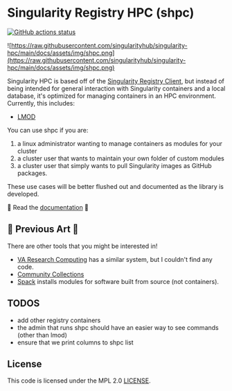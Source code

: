 # Singularity Registry HPC (shpc)

[![GitHub actions status](https://github.com/singularityhub/singularity-hpc/workflows/singularity-hpc/badge.svg?branch=main)](https://github.com/singularityhub/singularity-hpc/actions?query=branch%3Amain+workflow%3Asingularity-hpc)

![https://raw.githubusercontent.com/singularityhub/singularity-hpc/main/docs/assets/img/shpc.png](https://raw.githubusercontent.com/singularityhub/singularity-hpc/main/docs/assets/img/shpc.png)

Singularity HPC is based off of the [Singularity Registry Client](https://github.com/singularityhub/sregistry-cli), but instead of
being intended for general interaction with Singularity containers and a local database, it's optimized for managing containers
in an HPC environment. Currently, this includes:

 - [LMOD](https://lmod.readthedocs.io/en/latest/)

You can use shpc if you are:

1. a linux administrator wanting to manage containers as modules for your cluster
2. a cluster user that wants to maintain your own folder of custom modules
3. a cluster user that simply wants to pull Singularity images as GitHub packages.

These use cases will be better flushed out and documented as the library is developed.

📖️ Read the [documentation](https://singularity-hpc.readthedocs.io/en/latest/) 📖️
 
## 🎨️ Previous Art 🎨️

There are other tools that you might be interested in!

 - [VA Research Computing](https://www.rc.virginia.edu/userinfo/rivanna/software/containers/) has a similar system, but I couldn't find any code.
 - [Community Collections](https://github.com/community-collections/community-collections)
 - [Spack](https://spack.readthedocs.io/en/latest/module_file_support.html) installs modules for software built from source (not containers).
 
## TODOS
 
 - add other registry containers
 - the admin that runs shpc should have an easier way to see commands (other than lmod)
 - ensure that we print columns to shpc list

## License

This code is licensed under the MPL 2.0 [LICENSE](LICENSE).
